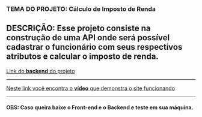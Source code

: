 ### TEMA DO PROJETO: Cálculo de Imposto de Renda
DESCRIÇÃO: Esse projeto consiste na construção de uma API onde será possível cadastrar o funcionário com seus 
respectivos atributos e calcular o imposto de renda.
---
[Link do **backend** do projeto](https://github.com/Itslucassantos/root_developers-backend)

---

[Neste link você encontra o **vídeo** que demonstra o site funcionando](https://drive.google.com/file/d/1k2G2QC5DVB7X1xKWfSy5IKdYvLxS8-Mj/view?usp=sharing)

---
#### OBS: Caso queira baixe o Front-end e o Backend e teste em sua máquina.
